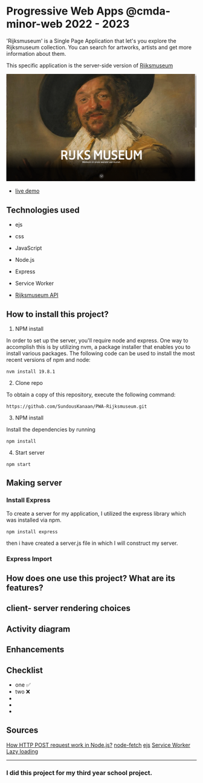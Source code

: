 # Progressive Web Apps @cmda-minor-web 2022 - 2023

'Rijksmuseum' is a Single Page Application that let's you explore the Rijksmuseum collection. You can search for artworks, artists and get more information about them.

This specific application is the server-side version of [Rijksmuseum](https://github.com/SundousKanaan/Rijksmuseum)

<img src="./readmeImages/homescreen.png" alt="screen shot for the home page of the app.">

- [live demo](https://pwa-rijksmuseum-production.up.railway.app/)

## Technologies used
- ejs
- css
- JavaScript
- Node.js
- Express
- Service Worker

- [Rijksmuseum API](https://www.rijksmuseum.nl/nl/onderzoek/onderzoek-doen/data)

## How to install this project? 

1. NPM install

In order to set up the server, you'll require node and express. One way to accomplish this is by utilizing nvm, a package installer that enables you to install various packages. The following code can be used to install the most recent versions of npm and node:

```
nvm install 19.8.1
```

2. Clone repo

To obtain a copy of this repository, execute the following command:

```
https://github.com/SundousKanaan/PWA-Rijksmuseum.git
```

3. NPM install

Install the dependencies by running

```
npm install 
```

4. Start server

```
npm start
```

## Making server

### Install Express

To create a server for my application, I utilized the express library which was installed via npm.

```
npm install express
```

then i have created a server.js file in which I will construct my server.

### Express Import



## How does one use this project? What are its features?

## client- server rendering choices

## Activity diagram

## Enhancements

## Checklist
- one ✅
- two ❌
-
-
-

## Sources
[How HTTP POST request work in Node.js?](https://www.geeksforgeeks.org/how-http-post-request-work-in-node-js/)
[node-fetch](https://www.npmjs.com/package/node-fetch)
[ejs](https://ejs.co/)
[Service Worker](https://googlechrome.github.io/samples/service-worker/basic/)
[Lazy loading](https://developer.mozilla.org/en-US/docs/Web/Performance/Lazy_loading)


---
### I did this project for my third year school project.



<!-- Here are some hints for your project! -->

<!-- Start out with a title and a description -->

<!-- Add a nice image here at the end of the week, showing off your shiny frontend 📸 -->

<!-- Add a link to your live demo in Github Pages 🌐-->

<!-- replace the code in the /docs folder with your own, so you can showcase your work with GitHub Pages 🌍 -->

<!-- Maybe a table of contents here? 📚 -->

<!-- ☝️ replace this description with a description of your own work -->

<!-- How about a section that describes how to install this project? 🤓 -->

<!-- ...but how does one use this project? What are its features 🤔 -->

<!-- ...you should implement an explanation of client- server rendering choices 🍽 -->

<!-- ...and an activity diagram including the Service Worker 📈 -->

<!-- This would be a good place for a list of enhancements to optimize the critical render path implemented your app  -->

<!-- Maybe a checklist of done stuff and stuff still on your wishlist? ✅ -->

<!-- We all stand on the shoulders of giants, please link all the sources you used in to create this project. -->

<!-- How about a license here? When in doubt use GNU GPL v3. 📜  -->
